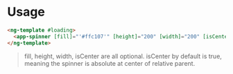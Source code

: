 # Usage

```html
<ng-template #loading>
  <app-spinner [fill]="'#ffc107'" [height]="200" [width]="200" [isCenter]="true"></app-spinner>
</ng-template>
```

> fill, height, width, isCenter are all optional. isCenter by default is true, meaning the spinner is absolute at center of relative parent.
